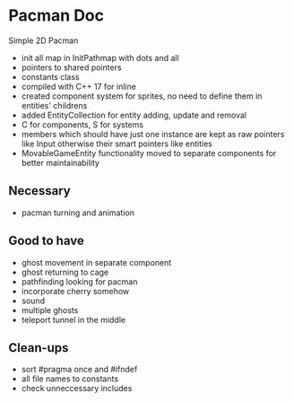 # Pacman Doc
Simple 2D Pacman
- init all map in InitPathmap with dots and all
- pointers to shared pointers
- constants class
- compiled with C++ 17 for inline
- created component system for sprites, no need to define them in entities' childrens
- added EntityCollection for entity adding, update and removal
- C for components, S for systems
- members which should have just one instance are kept as raw pointers like Input 
otherwise their smart pointers like entities
- MovableGameEntity functionality moved to separate components for better maintainability

## Necessary
- pacman turning and animation

## Good to have
- ghost movement in separate component
- ghost returning to cage
- pathfinding looking for pacman
- incorporate cherry somehow
- sound
- multiple ghosts
- teleport tunnel in the middle

## Clean-ups
- sort #pragma once and #ifndef
- all file names to constants
- check unneccessary includes
